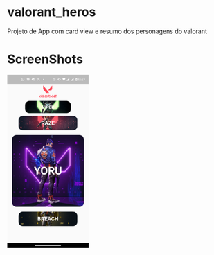 # valorant_heros
 Projeto de App com card view e resumo dos personagens do valorant
 
# ScreenShots

<img src="https://github.com/MikaelDDavidd/valorant_heros/blob/main/images/screenshot_homepage.png" height="400">
